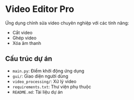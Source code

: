 # Video Editor Pro

Ứng dụng chỉnh sửa video chuyên nghiệp với các tính năng:
- Cắt video
- Ghép video
- Xóa âm thanh

## Cấu trúc dự án
- `main.py`: Điểm khởi động ứng dụng
- `gui/`: Giao diện người dùng
- `video_processing/`: Xử lý video
- `requirements.txt`: Thư viện phụ thuộc
- `README.md`: Tài liệu dự án